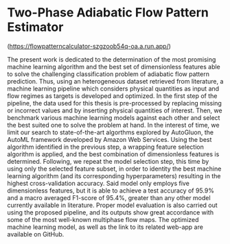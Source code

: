 # Two-Phase Adiabatic Flow Pattern Estimator

(https://flowpatterncalculator-szgzoob54q-oa.a.run.app/)

The present work is dedicated to the determination of the most promising machine learning algorithm and the best set of dimensionless features able to solve the challenging classification problem of adiabatic flow pattern prediction. Thus, using an heterogeneous dataset retrieved from literature, a machine learning pipeline which considers physical quantities as input and flow regimes as targets is developed and optimized. In the first step of the pipeline, the data used for this thesis is pre-processed by replacing missing or incorrect values and by inserting physical quantities of interest. Then, we benchmark various machine learning models against each other and select the best suited one to solve the problem at hand. In the interest of time, we limit our search to state-of-the-art algorthms explored by AutoGluon, the AutoML framework developed by Amazon Web Services. Using the best algorithm identified in the previous step, a wrapping feature selection algorithm is applied, and the best combination of dimensionless features is determined. Following, we repeat the model selection step, this time by using only the selected feature subset, in order to identity the best machine learning algorithm (and its corresponding hyperparameters) resulting in the highest cross-validation accuracy. Said model only employs five dimensionless features, but it is able to achieve a test accuracy of 95.9\% and a macro averaged F1-score of 95.4\%, greater than any other model currently available in literature. Proper model evaluation is also carried out using the proposed pipeline, and its outputs show great accordance with some of the most well-known multiphase flow maps. The optimized machine learning model, as well as the link to its related web-app are available on GitHub.
